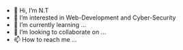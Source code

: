 - 👋 Hi, I’m N.T
- 👀 I’m interested in Web-Development and Cyber-Security
- 🌱 I’m currently learning ...
- 💞️ I’m looking to collaborate on ...
- 📫 How to reach me ...

<!---
neelthakkar2001/neelthakkar2001 is a ✨ special ✨ repository because its `README.md` (this file) appears on your GitHub profile.
You can click the Preview link to take a look at your changes.
--->
